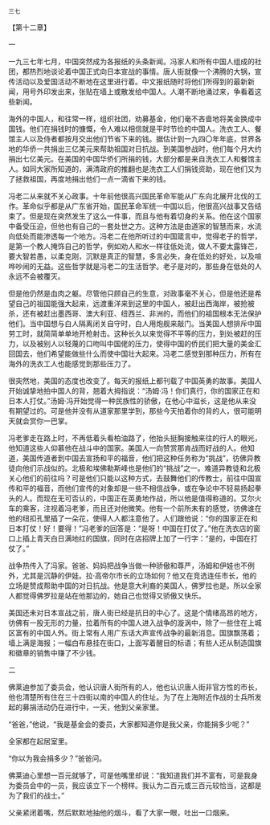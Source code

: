     三七 

   【第十二章】

   一

   一九三七年七月，中国突然成为各报纸的头条新闻。冯家人和所有中国人组成的社团，都热烈地谈论着中国正式向日本宣战的事情。唐人街就像一个沸腾的大锅，宣传活动以及爱国活动不断地在这里进行着。中文报纸随时将他们所得到的最新新闻，用号外印发出来，张贴在墙上或散发给中国人。人潮不断地涌过来，争看着这些新闻。

   海外的中国人，和往常一样，组织社团，劝募基金，他们毫不吝啬地将美金换成中国钱。他们在捐钱时的慷慨，令人难以相信就是平时节俭的中国人。洗衣工人、餐馆主人以及侍者都按月交出他们节省下来的钱。据估计到一九四〇年年底，世界各地的华侨一共捐出三亿美元来帮助祖国对日抗战。到美国参战时，他们每个月大约捐出七亿美元。在美国的中国华侨们所捐的钱，大部分都是来自洗衣工人和餐馆主人。如同大家所知道的，满清政府的推翻也是洗衣工人们捐钱资助，现在他们又为了拯救祖国，再度地捐出他们一点一滴省下来的钱。

   冯老二从来就不关心政事。十年前他很高兴国民革命军能从广东向北展开北伐的工作。革命似乎都是从广东省开始，国民革命军统一中国以后，他很高兴战事又告结束了。但是现在突然发生了这么一件事，而且与他有着切身的关系。他在这个国家中备受压迫，但他也有自己的一套处世之方。这种方法是由道家的智慧而来，水流向低处而能渗透每一个地方。冯老二在他所听过的中国箴言中，觉得老子的哲学，是第一个教人掩饰自己的哲学，例如劝人和水一样往低处流，做人不要太露锋芒，要大智若愚，以柔克刚，沉默是真正的智慧，多言必失，身在低处的好处，以及喧哗吵闹的无益。这些哲学就是冯老二的生活哲学。老子是对的，那些身在低处的人永远不会被覆灭。

   但是他仍然是血肉之躯。尽管他只顾自己的生意，对政事毫不关心，但是他还是希望自己的祖国能强大起来，远渡重洋来到这里的中国人，被赶出西海岸，被抢被杀，还有被赶出墨西哥、澳大利亚、纽西兰、非洲的，而他们的祖国根本无法保护他们。当中国想与白人隔离闭关自守时，白人用炮舰来敲门。当美国人想排斥中国劳工时，就简简单单地开枪射击。这种长久以来觉得不平等的压力，到处被赶的压力，以及被别人以轻蔑的口吻叫中国佬的压力，使得中国的侨民们把大量的美金汇回国去，他们希望能做些什么而使中国壮大起来。冯老二感觉到那种压力，所有在海外的洗衣工人也能感觉到那些压力了。

   很突然地，美国的态度也改变了。每天的报纸上都刊载了中国英勇的故事。美国人开始诚挚地拍中国人的背，翘着大拇指说：“汤姆·冯！你们真行，你的国家正在和日本人打仗。”汤姆·冯开始觉得一种民族性的骄傲，在他心中滋长，这是他从来没有期望过的。可是他并没有从道家那里学到，那些今天拍着你的背的人，很可能明天就会赏你一巴掌。

   冯老爹走在路上时，不再低着头看柏油路了，他抬头挺胸接触来往的行人的眼光，他知道这些人仰慕他在战斗中的国家。美国人一向赞赏那肯战而好战的人。他知道，美国传道者到中国去宣扬和平的福音，他们把这种任务称为“挑战”，彷佛异教徒向他们示战似的。北极和埃佛勒斯峰也是他们的“挑战”之一。难道异教徒和北极关心他们的前往吗？可是他们只能以这种方式，去鼓舞他们的传教士，前往中国宣传和平的福音，而他们宣传的对象却是一些不相信战争，或在争论中不轻易扬起拳头的人。而现在无可否认的，中国正在英勇地作战，所以他是值得称道的。艾尔火车的乘客，注视着冯老爹，而且还对他微笑。他有一个前所未有的感觉，彷佛谁在他的纽扣孔里插了一朵花，使得人人都注意他了。人们跟他说：“你的国家正在和日本打仗！好！要得！”冯老爹的回答是：“是呀！中国在打仗了。”他在洗衣店的窗口上插上青天白日满地红的国旗，同时在店招牌上加了一行字：“是的，中国在打仗了。”

   战争热传入了冯家。爸爸、妈妈把战争当做一种骄傲和尊严，汤姆和伊娃也不例外，尤其是沉静的伊娃。拉·高帝尔市长的立场如何？他又在竞选连任市长，他的立场是赞成帮助中国的对日抗战。他是意大利裔的美国人，佛罗拉也是。所以全家人都觉得佛罗拉是站在他那边的，她自己也觉得又骄傲又快乐。

   美国还未对日本宣战之前，唐人街已经是抗日的中心了。这是个情绪高昂的地方，彷佛有一股无形的力量，拉着所有的中国人进入战争的漩涡中，除了一些住在上城区富有的中国人外。街上常有人用广东话大声宣传战争的最新消息。国旗飘荡着；墙上满是海报；一幅白布悬挂在街口，上面写着醒目的标语；有些人还从制造国旗和徽章的销售中赚了不少钱。

   二

   佛莱迪参加了委员会，他认识唐人街所有的人，他也认识唐人街非官方性的市长，他也清楚所有住在三十四街以南的中国人的住址。为了在上海附近作战的士兵所发起的募捐活动仍在进行中，一天，他到父亲家里。

   “爸爸，”他说，“我是基金会的委员，大家都知道你是我父亲，你能捐多少呢？”

   全家都在起居室里。

   “你以为我会捐多少？”爸爸问。

   佛莱迪心里想一百元就够了，可是他嘴里却说：“我知道我们并不富有，可是我身为委员会中的一员，我应该立下一个榜样。我认为二百元或三百元较恰当，这都是为了我们的战士。”

   父亲紧闭着嘴，然后默默地抽他的烟斗，看了大家一眼，吐出一口烟来。


